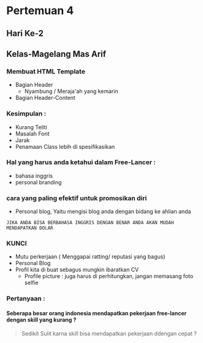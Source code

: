 # Pertemuan 4
## Hari Ke-2  
## Kelas-Magelang Mas Arif 

### Membuat HTML Template 

 - Bagian Header 
    - Nyambung / Meraja'ah yang kemarin
 - Bagian Header-Content 


### Kesimpulan : 
- Kurang Teliti 
- Masalah Font 
- Jarak 
- Penamaan Class lebih di spesifikasikan 


### Hal yang harus anda ketahui dalam Free-Lancer :
- bahasa inggris 
- personal branding

### cara yang paling efektif untuk promosikan diri
- Personal blog, Yaitu mengisi blog anda dengan bidang ke ahlian anda

`JIKA ANDA BISA BERBAHASA INGGRIS DENGAN BENAR ANDA AKAN MUDAH MENDAPATKAN DOLAR`

### KUNCI 
- Mutu perkerjaan ( Menggapai ratting/ reputasi yang bagus)
- Personal Blog
- Profil kita di buat sebagus mungkin ibaratkan CV 
    - Profile picture : juga harus di perhitungkan, jangan memasang foto selfie


### Pertanyaan : 

#### Seberapa besar orang indonesia mendapatkan pekerjaan free-lancer dengan skill yang kurang ? 
> Sedikit Sulit karna skill bisa mendapatkan pekerjaan ddengan cepat ?


